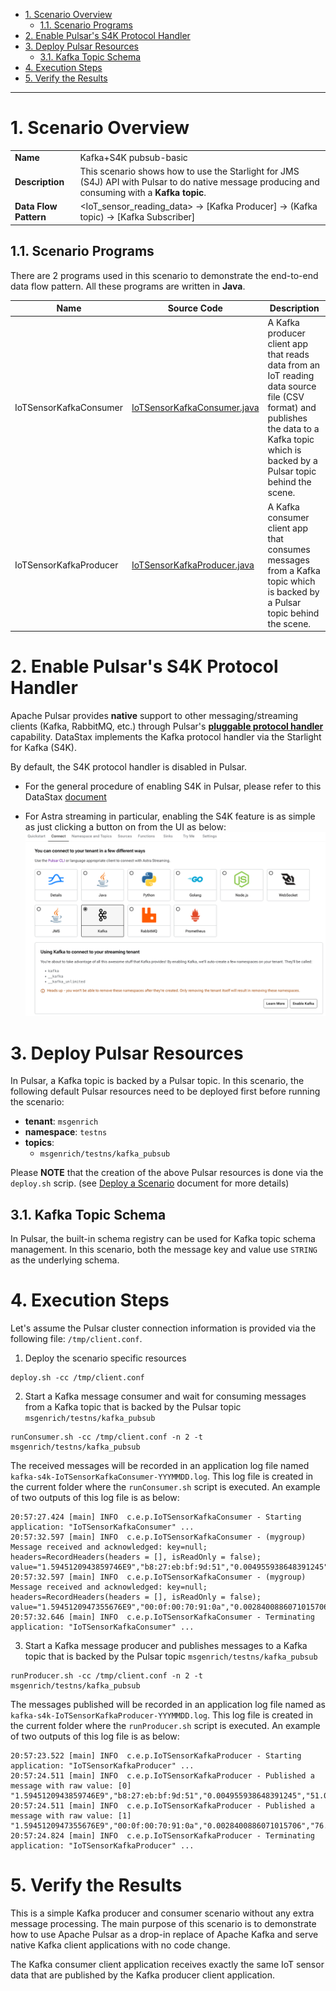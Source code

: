 - [1. Scenario Overview](#1-scenario-overview)
  - [1.1. Scenario Programs](#11-scenario-programs)
- [2. Enable Pulsar's S4K Protocol Handler](#2-enable-pulsars-s4k-protocol-handler)
- [3. Deploy Pulsar Resources](#3-deploy-pulsar-resources)
  - [3.1. Kafka Topic Schema](#31-kafka-topic-schema)
- [4. Execution Steps](#4-execution-steps)
- [5. Verify the Results](#5-verify-the-results)

---

# 1. Scenario Overview

| | |
| - | - |
| **Name** | Kafka+S4K pubsub-basic |
| **Description** | This scenario shows how to use the Starlight for JMS (S4J) API with Pulsar to do native message producing and consuming with a **Kafka topic**. |
| **Data Flow Pattern** | <IoT_sensor_reading_data> -> [Kafka Producer] -> (Kafka topic) -> [Kafka Subscriber] |

## 1.1. Scenario Programs

There are 2 programs used in this scenario to demonstrate the end-to-end data flow pattern. All these programs are written in **Java**. 

| Name | Source Code | Description |
| ---- | ----------- | ----------- |
| IoTSensorKafkaConsumer | [IoTSensorKafkaConsumer.java](./src/main/java/com/example/pulsarworkshop/IoTSensorKafkaConsumer.java) | A Kafka producer client app that reads data from an IoT reading data source file (CSV format) and publishes the data to a Kafka topic which is backed by a Pulsar topic behind the scene. |
| IoTSensorKafkaProducer | [IoTSensorKafkaProducer.java](./src/main/java/com/example/pulsarworkshop/IoTSensorKafkaProducer.java) | A Kafka consumer client app that consumes messages from a Kafka topic which is backed by a Pulsar topic behind the scene. |

# 2. Enable Pulsar's S4K Protocol Handler

Apache Pulsar provides **native** support to other messaging/streaming clients (Kafka, RabbitMQ, etc.) through Pulsar's [**pluggable protocol handler**](https://github.com/apache/pulsar/wiki/PIP-41%3A-Pluggable-Protocol-Handler) capability. DataStax implements the Kafka protocol handler via the Starlight for Kafka (S4K).

By default, the S4K protocol handler is disabled in Pulsar. 

* For the general procedure of enabling S4K in Pulsar, please refer to this DataStax [document](https://docs.datastax.com/en/streaming/starlight-for-kafka/2.10.1.x/installation/starlight-kafka-quickstart.html)

* For Astra streaming in particular, enabling the S4K feature is as simple as just clicking a button on from the UI as below:
![astra streaming](../images/astra_streaming_s4k.png)

# 3. Deploy Pulsar Resources

In Pulsar, a Kafka topic is backed by a Pulsar topic. In this scenario, the following default Pulsar resources need to be deployed first before running the scenario: 

* **tenant**: `msgenrich`
* **namespace**: `testns`
* **topics**:
   * `msgenrich/testns/kafka_pubsub`

Please **NOTE** that the creation of the above Pulsar resources is done via the `deploy.sh` scrip. (see [Deploy a Scenario](../../../Deploy.Scenario.md) document for more details)

## 3.1. Kafka Topic Schema

In Pulsar, the built-in schema registry can be used for Kafka topic schema management. In this scenario, both the message key and value use `STRING` as the underlying schema.

# 4. Execution Steps

Let's assume the Pulsar cluster connection information is provided via the following file: `/tmp/client.conf`.

1. Deploy the scenario specific resources
```
deploy.sh -cc /tmp/client.conf
```

2. Start a Kafka message consumer and wait for consuming messages from a Kafka topic that is backed by the Pulsar topic `msgenrich/testns/kafka_pubsub`
```
runConsumer.sh -cc /tmp/client.conf -n 2 -t msgenrich/testns/kafka_pubsub
```

The received messages will be recorded in an application log file named `kafka-s4k-IoTSensorKafkaConsumer-YYYMMDD.log`. This log file is created in the current folder where the `runConsumer.sh` script is executed. An example of two outputs of this log file is as below: 

```
20:57:27.424 [main] INFO  c.e.p.IoTSensorKafkaConsumer - Starting application: "IoTSensorKafkaConsumer" ...
20:57:32.597 [main] INFO  c.e.p.IoTSensorKafkaConsumer - (mygroup) Message received and acknowledged: key=null; headers=RecordHeaders(headers = [], isReadOnly = false); value="1.5945120943859746E9","b8:27:eb:bf:9d:51","0.004955938648391245","51.0","false","0.00765082227055719","false","0.02041127012241292","22.7"
20:57:32.597 [main] INFO  c.e.p.IoTSensorKafkaConsumer - (mygroup) Message received and acknowledged: key=null; headers=RecordHeaders(headers = [], isReadOnly = false); value="1.5945120947355676E9","00:0f:00:70:91:0a","0.0028400886071015706","76.0","false","0.005114383400977071","false","0.013274836704851536","19.700000762939453"
20:57:32.646 [main] INFO  c.e.p.IoTSensorKafkaConsumer - Terminating application: "IoTSensorKafkaConsumer" ...
```

3. Start a Kafka message producer and publishes messages to a Kafka topic that is backed by the Pulsar topic `msgenrich/testns/kafka_pubsub`
```
runProducer.sh -cc /tmp/client.conf -n 2 -t msgenrich/testns/kafka_pubsub
```

The messages published will be recorded in an application log file named as `kafka-s4k-IoTSensorKafkaProducer-YYYMMDD.log`. This log file is created in the current folder where the `runProducer.sh` script is executed. An example of two outputs of this log file is as below: 

```
20:57:23.522 [main] INFO  c.e.p.IoTSensorKafkaProducer - Starting application: "IoTSensorKafkaProducer" ...
20:57:24.511 [main] INFO  c.e.p.IoTSensorKafkaProducer - Published a message with raw value: [0] "1.5945120943859746E9","b8:27:eb:bf:9d:51","0.004955938648391245","51.0","false","0.00765082227055719","false","0.02041127012241292","22.7"
20:57:24.511 [main] INFO  c.e.p.IoTSensorKafkaProducer - Published a message with raw value: [1] "1.5945120947355676E9","00:0f:00:70:91:0a","0.0028400886071015706","76.0","false","0.005114383400977071","false","0.013274836704851536","19.700000762939453"
20:57:24.824 [main] INFO  c.e.p.IoTSensorKafkaProducer - Terminating application: "IoTSensorKafkaProducer" ...
```

# 5. Verify the Results

This is a simple Kafka producer and consumer scenario without any extra message processing. The main purpose of this scenario is to demonstrate how to use Apache Pulsar as a drop-in replace of Apache Kafka and serve native Kafka client applications with no code change. 

The Kafka consumer client application receives exactly the same IoT sensor data that are published by the Kafka producer client application.
